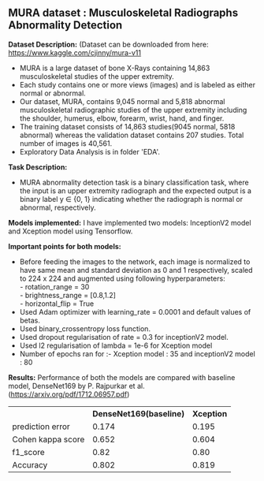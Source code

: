 ## MURA dataset : Musculoskeletal Radiographs Abnormality Detection
**Dataset Description:** (Dataset can be downloaded from here: https://www.kaggle.com/cjinny/mura-v11
- MURA is a large dataset of bone X-Rays containing 14,863 musculoskeletal studies of the upper extremity. 
- Each study contains one or more views (images) and is labeled as either normal or abnormal.
- Our dataset, MURA, contains 9,045 normal and 5,818 abnormal musculoskeletal radiographic studies of the upper extremity including the shoulder, humerus, elbow, forearm, wrist, hand, and finger.
- The training dataset consists of 14,863 studies(9045 normal, 5818 abnormal) whereas the validation dataset contains 207 studies. Total number of images is 40,561.
- Exploratory Data Analysis is in folder 'EDA'.

**Task Description:**
- MURA abnormality detection task is a binary classification task, where the input is an upper extremity radiograph and the expected output is a binary label y ∈ {0, 1} indicating whether the radiograph is normal or abnormal, respectively.

**Models implemented:** I have implemented two models: InceptionV2 model and Xception model using Tensorflow.

**Important points for both models:**
- Before feeding the images to the network, each image is normalized to have same mean and standard deviation as 0 and 1 respectively, scaled to 224 x 224 and augmented using following hyperparameters:
            <br>    - rotation_range = 30
            <br>    - brightness_range = [0.8,1.2]
            <br>    - horizontal_flip = True
- Used Adam optimizer with learning_rate = 0.0001 and default values of betas.
- Used binary_crossentropy loss function. 
- Used dropout regularisation of rate = 0.3 for inceptionV2 model.
- Used l2 regularisation of lambda = 1e-6 for Xception model
- Number of epochs ran for :-  Xception model : 35    and   inceptionV2 model : 80

**Results:**  Performance of both the models are compared with baseline model, DenseNet169 by P. Rajpurkar et al.(https://arxiv.org/pdf/1712.06957.pdf)
<table>
    <th>  </th>
    <th>DenseNet169(baseline)</th>
    <th>Xception</th>
    <tr>
         <td>prediction error</td>
         <td>0.174</td>
       <td>0.195</td>
    </tr>
    <tr>
         <td>Cohen kappa score</td>
         <td>0.652</td>
       <td>0.604</td>
    </tr>
    <tr>
         <td>f1_score</td>
         <td>0.82</td>
       <td>0.80</td>
    </tr>
    <tr>
         <td>Accuracy</td>
         <td>0.802</td>
       <td>0.819</td>
    </tr>

      
      


